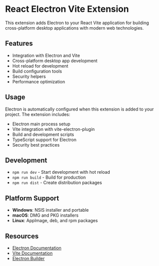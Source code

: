 # React Electron Vite Extension

This extension adds Electron to your React Vite application for building cross-platform desktop applications with modern web technologies.

## Features

- Integration with Electron and Vite
- Cross-platform desktop app development
- Hot reload for development
- Build configuration tools
- Security helpers
- Performance optimization

## Usage

Electron is automatically configured when this extension is added to your project. The extension includes:

- Electron main process setup
- Vite integration with vite-electron-plugin
- Build and development scripts
- TypeScript support for Electron
- Security best practices

## Development

- `npm run dev` - Start development with hot reload
- `npm run build` - Build for production
- `npm run dist` - Create distribution packages

## Platform Support

- **Windows**: NSIS installer and portable
- **macOS**: DMG and PKG installers
- **Linux**: AppImage, deb, and rpm packages

## Resources

- [Electron Documentation](https://www.electronjs.org/docs)
- [Vite Documentation](https://vitejs.dev/)
- [Electron Builder](https://www.electron.build/) 